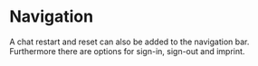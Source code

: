 # Navigation

A chat restart and reset can also be added to the navigation bar. Furthermore there are options for sign-in, sign-out and imprint.
